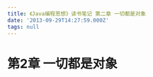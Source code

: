 ```yaml
---
title: 《Java编程思想》读书笔记 第二章 一切都是对象
date: '2013-09-29T14:27:59.000Z'
tags: null
---
```


# 第2章 一切都是对象



